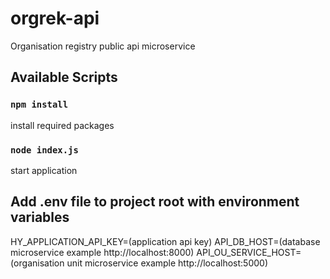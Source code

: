 # orgrek-api

Organisation registry public api microservice

## Available Scripts

### `npm install`
install required packages

### `node index.js`
start application

## Add .env file to project root with environment variables
HY_APPLICATION_API_KEY=(application api key)
API_DB_HOST=(database microservice example http://localhost:8000)
API_OU_SERVICE_HOST=(organisation unit microservice example http://localhost:5000)

